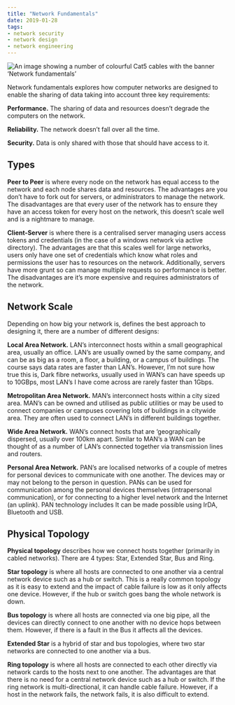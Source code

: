 ```yaml
---
title: "Network Fundamentals"
date: 2019-01-28
tags:
- network security
- network design
- network engineering
---
```

![](/images/network_fundamentals.jpg "An image showing a number of colourful Cat5 cables with the banner ‘Network fundamentals’")

Network fundamentals explores how computer networks are designed to enable the sharing of data taking into account three key requirements:

**Performance.** The sharing of data and resources doesn’t degrade the computers on the network.

**Reliability.** The network doesn’t fall over all the time.

**Security.** Data is only shared with those that should have access to it.

## Types

**Peer to Peer** is where every node on the network has equal access to the network and each node shares data and resources. The advantages are you don’t have to fork out for servers, or administrators to manage the network. The disadvantages are that every user of the network has to ensure they have an access token for every host on the network, this doesn’t scale well and is a nightmare to manage.

**Client-Server** is where there is a centralised server managing users access tokens and credentials (in the case of a windows network via active directory). The advantages are that this scales well for large networks, users only have one set of credentials which know what roles and permissions the user has to resources on the network. Additionally, servers have more grunt so can manage multiple requests so performance is better. The disadvantages are it’s more expensive and requires administrators of the network.

## Network Scale

Depending on how big your network is, defines the best approach to designing it, there are a number of different designs:

**Local Area Network.** LAN’s interconnect hosts within a small geographical area, usually an office. LAN’s are usually owned by the same company, and can be as big as a room, a floor, a building, or a campus of buildings. The course says data rates are faster than LAN’s. However, I’m not sure how true this is, Dark fibre networks, usually used in WAN’s can have speeds up to 10GBps, most LAN’s I have come across are rarely faster than 1Gbps.

**Metropolitan Area Network.** MAN’s interconnect hosts within a city sized area. MAN’s can be owned and utilised as public utilities or may be used to connect companies or campuses covering lots of buildings in a citywide area. They are often used to connect LAN’s in different buildings together.

**Wide Area Network.** WAN’s connect hosts that are ‘geographically dispersed, usually over 100km apart. Similar to MAN’s a WAN can be thought of as a number of LAN’s connected together via transmission lines and routers.

**Personal Area Network.** PAN’s are localised networks of a couple of metres for personal devices to communicate with one another. The devices may or may not belong to the person in question. PANs can be used for communication among the personal devices themselves (intrapersonal communication), or for connecting to a higher level network and the Internet (an uplink). PAN technology includes It can be made possible using IrDA, Bluetooth and USB.

## Physical Topology

**Physical topology** describes how we connect hosts together (primarily in cabled networks). There are 4 types: Star, Extended Star, Bus and Ring.

**Star topology** is where all hosts are connected to one another via a central network device such as a hub or switch. This is a really common topology as it is easy to extend and the impact of cable failure is low as it only affects one device. However, if the hub or switch goes bang the whole network is down.

**Bus topology** is where all hosts are connected via one big pipe, all the devices can directly connect to one another with no device hops between them. However, if there is a fault in the Bus it affects all the devices.

**Extended Star** is a hybrid of star and bus topologies, where two star networks are connected to one another via a bus.

**Ring topology** is where all hosts are connected to each other directly via network cards to the hosts next to one another. The advantages are that there is no need for a central network device such as a hub or switch. If the ring network is multi-directional, it can handle cable failure. However, if a host in the network fails, the network fails, it is also difficult to extend.